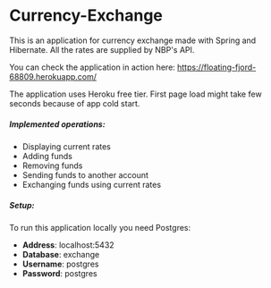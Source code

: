 # Currency-Exchange

This is an application for currency exchange made with Spring and Hibernate. All the rates are supplied by NBP's API.

You can check the application in action here: https://floating-fjord-68809.herokuapp.com/

The application uses Heroku free tier. First page load might take few seconds because of app cold start.

##### Implemented operations:

* Displaying current rates
* Adding funds
* Removing funds
* Sending funds to another account
* Exchanging funds using current rates

##### Setup:

To run this application locally you need Postgres:

* **Address**: localhost:5432
* **Database**: exchange
* **Username**: postgres
* **Password**: postgres